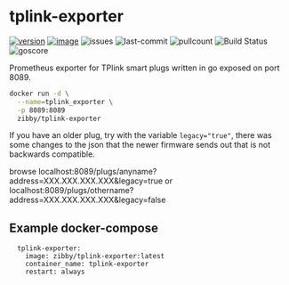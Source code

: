 # tplink-exporter
[![version](https://images.microbadger.com/badges/version/zibby/tplink-exporter.svg)](https://microbadger.com/images/zibby/tplink-exporter) [![image](https://images.microbadger.com/badges/image/zibby/tplink-exporter.svg)](https://microbadger.com/images/zibby/tplink-exporter) ![issues](https://img.shields.io/github/issues-raw/Zibby/tplink-exporter/master.svg) ![last-commit](https://img.shields.io/github/last-commit/Zibby/tplink-exporter.svg) ![pullcount](https://img.shields.io/docker/pulls/zibby/tplink-exporter.svg) ![Build Status](https://jenkins.zibbytechnology.ddns.net/job/tplink-exporter/job/master/badge/icon) ![goscore](https://goreportcard.com/badge/github.com/Zibby/tplink-exporter)

Prometheus exporter for TPlink smart plugs written in go exposed on port 8089.

~~~bash
docker run -d \
  --name=tplink_exporter \
  -p 8089:8089
  zibby/tplink-exporter
~~~

If you have an older plug, try with the variable `legacy="true"`, there was some changes to the json that the newer firmware sends out that is not backwards compatible.

browse localhost:8089/plugs/anyname?address=XXX.XXX.XXX.XXX&legacy=true or localhost:8089/plugs/othername?address=XXX.XXX.XXX.XXX&legacy=false

## Example docker-compose
~~~docker
  tplink-exporter:
    image: zibby/tplink-exporter:latest
    container_name: tplink-exporter
    restart: always
~~~